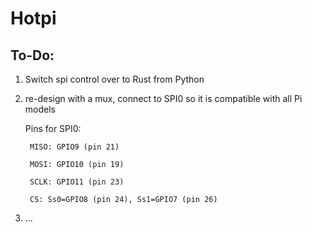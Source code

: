 # Hotpi

## To-Do:

1. Switch spi control over to Rust from Python

2. re-design with a mux, connect to SPI0 so it is compatible with all Pi models

	Pins for SPI0:

		MISO: GPIO9 (pin 21)

		MOSI: GPIO10 (pin 19)

		SCLK: GPIO11 (pin 23)

		CS: Ss0=GPIO8 (pin 24), Ss1=GPIO7 (pin 26)

3. ...
